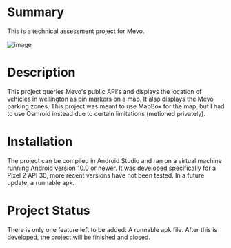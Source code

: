# Summary

This is a technical assessment project for Mevo.

![image](https://github.com/streetstreet0/BasicMevoApp/assets/94080063/2588ebb6-6d47-454a-a6f3-272cfed278f3)


# Description

This project queries Mevo's public API's and displays the location of vehicles in wellington as pin markers on a map. It also displays the Mevo parking zones.
This project was meant to use MapBox for the map, but I had to use Osmroid instead due to certain limitations (metioned privately).

# Installation

The project can be compiled in Android Studio and ran on a virtual machine running Android version 10.0 or newer. It was developed specifically for a Pixel 2 API 30, more recent versions have not been tested. In a future update, a runnable apk.

# Project Status

There is only one feature left to be added: A runnable apk file. After this is developed, the project will be finished and closed.
